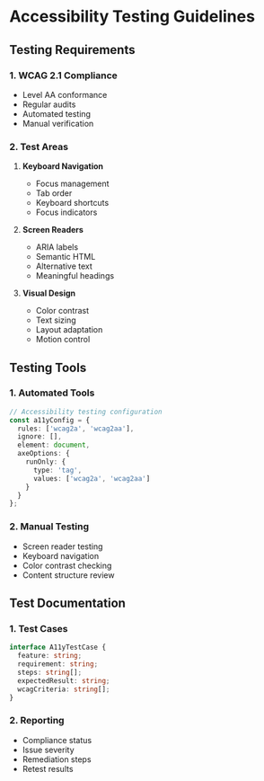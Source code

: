 # Accessibility Testing Guidelines

## Testing Requirements
### 1. WCAG 2.1 Compliance
- Level AA conformance
- Regular audits
- Automated testing
- Manual verification

### 2. Test Areas
1. **Keyboard Navigation**
   - Focus management
   - Tab order
   - Keyboard shortcuts
   - Focus indicators

2. **Screen Readers**
   - ARIA labels
   - Semantic HTML
   - Alternative text
   - Meaningful headings

3. **Visual Design**
   - Color contrast
   - Text sizing
   - Layout adaptation
   - Motion control

## Testing Tools
### 1. Automated Tools
```typescript
// Accessibility testing configuration
const a11yConfig = {
  rules: ['wcag2a', 'wcag2aa'],
  ignore: [],
  element: document,
  axeOptions: {
    runOnly: {
      type: 'tag',
      values: ['wcag2a', 'wcag2aa']
    }
  }
};
```

### 2. Manual Testing
- Screen reader testing
- Keyboard navigation
- Color contrast checking
- Content structure review

## Test Documentation
### 1. Test Cases
```typescript
interface A11yTestCase {
  feature: string;
  requirement: string;
  steps: string[];
  expectedResult: string;
  wcagCriteria: string[];
}
```

### 2. Reporting
- Compliance status
- Issue severity
- Remediation steps
- Retest results
